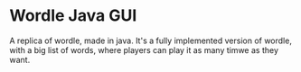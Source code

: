 # Wordle Java GUI

A replica of wordle, made in java. It's a fully implemented version of wordle, with a big list of words, where players can play it as many timwe as they want.
